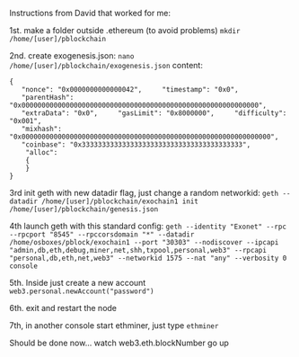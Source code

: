 Instructions from David that worked for me:

1st. make a folder outside .ethereum (to avoid problems)
`mkdir /home/[user]/pblockchain`

2nd. create exogenesis.json:
`nano /home/[user]/pblockchain/exogenesis.json`
content:
```
{
   "nonce": "0x0000000000000042",     "timestamp": "0x0",
   "parentHash": "0x00000000000000000000000000000000000000000000000000000000000",
   "extraData": "0x0",     "gasLimit": "0x8000000",     "difficulty": "0x001",
   "mixhash": "0x00000000000000000000000000000000000000000000000000000000000000",
   "coinbase": "0x3333333333333333333333333333333333333333",
    "alloc":
    {
    }
}
```
3rd init geth with new datadir flag, just change a random networkid:
`geth --datadir /home/[user]/pblockchain/exochain1 init /home/[user]/pblockchain/genesis.json`

4th launch geth with this standard config:
```geth --identity "Exonet" --rpc --rpcport "8545" --rpccorsdomain "*" --datadir /home/osboxes/pblock/exochain1 --port "30303" --nodiscover --ipcapi "admin,db,eth,debug,miner,net,shh,txpool,personal,web3" --rpcapi "personal,db,eth,net,web3" --networkid 1575 --nat "any" --verbosity 0 console```

5th. Inside just create a new account `web3.personal.newAccount("password")`

6th. exit and restart the node

7th, in another console start ethminer, just type `ethminer`

Should be done now... watch web3.eth.blockNumber go up
